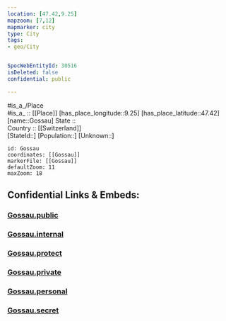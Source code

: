 ```yaml
---
location: [47.42,9.25] 
mapzoom: [7,12] 
mapmarker: city 
type: City
tags:
- geo/City


SpocWebEntityId: 30516
isDeleted: false
confidential: public

---
```

#is_a_/Place  
#is_a_ :: [[Place]] 
[has_place_longitude::9.25] 
[has_place_latitude::47.42] 
[name::Gossau] 
State ::  
Country :: [[Switzerland]]  
[StateId::] 
[Population::] 
[Unknown::] 


```leaflet
id: Gossau
coordinates: [[Gossau]] 
markerFile: [[Gossau]] 
defaultZoom: 11 
maxZoom: 18
```


## Confidential Links & Embeds: 

### [Gossau.public](/_public/\Earth\Continent\Europe\Europe~Central\Switzerland\Switzerland~Cantons\St.Gallen,Canton\CityGossau.public.md) 

### [Gossau.internal](/_internal/\Earth\Continent\Europe\Europe~Central\Switzerland\Switzerland~Cantons\St.Gallen,Canton\CityGossau.internal.md) 

### [Gossau.protect](/_protect/\Earth\Continent\Europe\Europe~Central\Switzerland\Switzerland~Cantons\St.Gallen,Canton\CityGossau.protect.md) 

### [Gossau.private](/_private/\Earth\Continent\Europe\Europe~Central\Switzerland\Switzerland~Cantons\St.Gallen,Canton\CityGossau.private.md) 

### [Gossau.personal](/_personal/\Earth\Continent\Europe\Europe~Central\Switzerland\Switzerland~Cantons\St.Gallen,Canton\CityGossau.personal.md) 

### [Gossau.secret](/_secret/\Earth\Continent\Europe\Europe~Central\Switzerland\Switzerland~Cantons\St.Gallen,Canton\CityGossau.secret.md)

